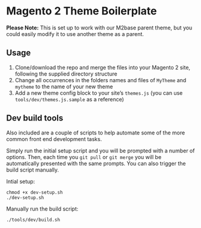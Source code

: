 # Magento 2 Theme Boilerplate

**Please Note:** This is set up to work with our M2base parent theme, but you could easily modify it to use another theme as a parent.

## Usage

1. Clone/download the repo and merge the files into your Magento 2 site, following the supplied directory structure
2. Change all occurrences in the folders names and files of `MyTheme` and `mytheme` to the name of your new theme
3. Add a new theme config block to your site&#8217;s `themes.js` (you can use `tools/dev/themes.js.sample` as a reference)

## Dev build tools

Also included are a couple of scripts to help automate some of the more common front end development tasks.

Simply run the initial setup script and you will be prompted with a number of options. Then, each time you `git pull` or `git merge` you will be automatically presented with the same prompts. You can also trigger the build script manually.

Intial setup:

```
chmod +x dev-setup.sh
./dev-setup.sh
```

Manually run the build script:

```
./tools/dev/build.sh
```
